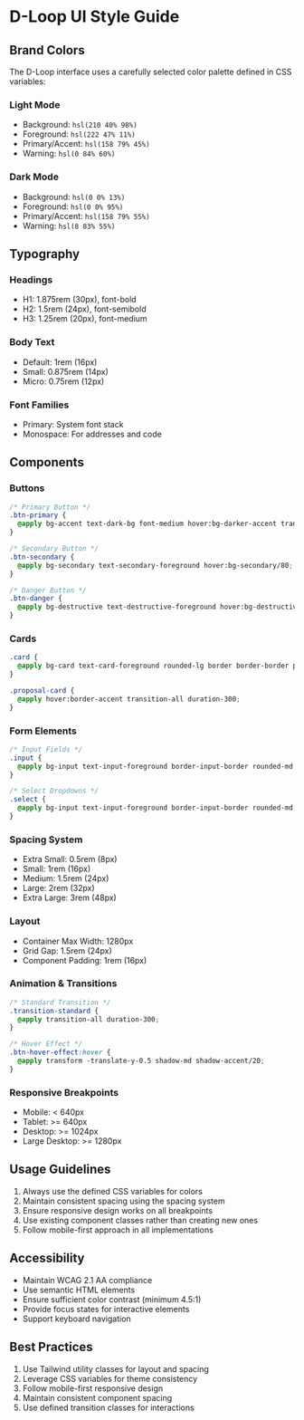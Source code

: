
# D-Loop UI Style Guide

## Brand Colors

The D-Loop interface uses a carefully selected color palette defined in CSS variables:

### Light Mode
- Background: `hsl(210 40% 98%)`
- Foreground: `hsl(222 47% 11%)`
- Primary/Accent: `hsl(158 79% 45%)`
- Warning: `hsl(0 84% 60%)`

### Dark Mode
- Background: `hsl(0 0% 13%)`
- Foreground: `hsl(0 0% 95%)`
- Primary/Accent: `hsl(158 79% 55%)`
- Warning: `hsl(8 83% 55%)`

## Typography

### Headings
- H1: 1.875rem (30px), font-bold
- H2: 1.5rem (24px), font-semibold
- H3: 1.25rem (20px), font-medium

### Body Text
- Default: 1rem (16px)
- Small: 0.875rem (14px)
- Micro: 0.75rem (12px)

### Font Families
- Primary: System font stack
- Monospace: For addresses and code

## Components

### Buttons
```css
/* Primary Button */
.btn-primary {
  @apply bg-accent text-dark-bg font-medium hover:bg-darker-accent transition-colors;
}

/* Secondary Button */
.btn-secondary {
  @apply bg-secondary text-secondary-foreground hover:bg-secondary/80;
}

/* Danger Button */
.btn-danger {
  @apply bg-destructive text-destructive-foreground hover:bg-destructive/90;
}
```

### Cards
```css
.card {
  @apply bg-card text-card-foreground rounded-lg border border-border p-6;
}

.proposal-card {
  @apply hover:border-accent transition-all duration-300;
}
```

### Form Elements
```css
/* Input Fields */
.input {
  @apply bg-input text-input-foreground border-input-border rounded-md px-3 py-2;
}

/* Select Dropdowns */
.select {
  @apply bg-input text-input-foreground border-input-border rounded-md;
}
```

### Spacing System
- Extra Small: 0.5rem (8px)
- Small: 1rem (16px)
- Medium: 1.5rem (24px)
- Large: 2rem (32px)
- Extra Large: 3rem (48px)

### Layout
- Container Max Width: 1280px
- Grid Gap: 1.5rem (24px)
- Component Padding: 1rem (16px)

### Animation & Transitions
```css
/* Standard Transition */
.transition-standard {
  @apply transition-all duration-300;
}

/* Hover Effect */
.btn-hover-effect:hover {
  @apply transform -translate-y-0.5 shadow-md shadow-accent/20;
}
```

### Responsive Breakpoints
- Mobile: < 640px
- Tablet: >= 640px
- Desktop: >= 1024px
- Large Desktop: >= 1280px

## Usage Guidelines

1. Always use the defined CSS variables for colors
2. Maintain consistent spacing using the spacing system
3. Ensure responsive design works on all breakpoints
4. Use existing component classes rather than creating new ones
5. Follow mobile-first approach in all implementations

## Accessibility

- Maintain WCAG 2.1 AA compliance
- Use semantic HTML elements
- Ensure sufficient color contrast (minimum 4.5:1)
- Provide focus states for interactive elements
- Support keyboard navigation

## Best Practices

1. Use Tailwind utility classes for layout and spacing
2. Leverage CSS variables for theme consistency
3. Follow mobile-first responsive design
4. Maintain consistent component spacing
5. Use defined transition classes for interactions
